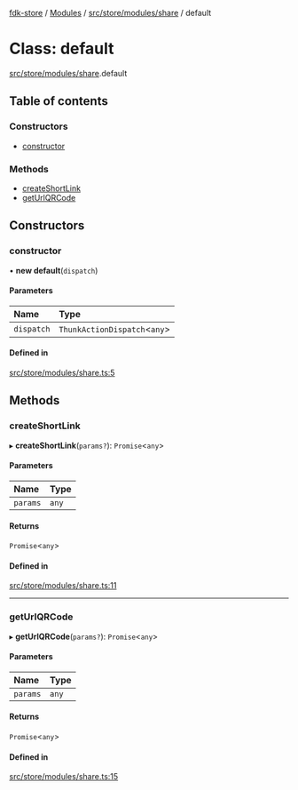[fdk-store](../README.md) / [Modules](../modules.md) / [src/store/modules/share](../modules/src_store_modules_share.md) / default

# Class: default

[src/store/modules/share](../modules/src_store_modules_share.md).default

## Table of contents

### Constructors

- [constructor](src_store_modules_share.default.md#constructor)

### Methods

- [createShortLink](src_store_modules_share.default.md#createshortlink)
- [getUrlQRCode](src_store_modules_share.default.md#geturlqrcode)

## Constructors

### constructor

• **new default**(`dispatch`)

#### Parameters

| Name | Type |
| :------ | :------ |
| `dispatch` | `ThunkActionDispatch`<`any`\> |

#### Defined in

[src/store/modules/share.ts:5](https://gitlab.com/fynd/regrowth/fynd-platform/themes/shadowfire/-/blob/ef78e90/src/store/modules/share.ts#L5)

## Methods

### createShortLink

▸ **createShortLink**(`params?`): `Promise`<`any`\>

#### Parameters

| Name | Type |
| :------ | :------ |
| `params` | `any` |

#### Returns

`Promise`<`any`\>

#### Defined in

[src/store/modules/share.ts:11](https://gitlab.com/fynd/regrowth/fynd-platform/themes/shadowfire/-/blob/ef78e90/src/store/modules/share.ts#L11)

___

### getUrlQRCode

▸ **getUrlQRCode**(`params?`): `Promise`<`any`\>

#### Parameters

| Name | Type |
| :------ | :------ |
| `params` | `any` |

#### Returns

`Promise`<`any`\>

#### Defined in

[src/store/modules/share.ts:15](https://gitlab.com/fynd/regrowth/fynd-platform/themes/shadowfire/-/blob/ef78e90/src/store/modules/share.ts#L15)
